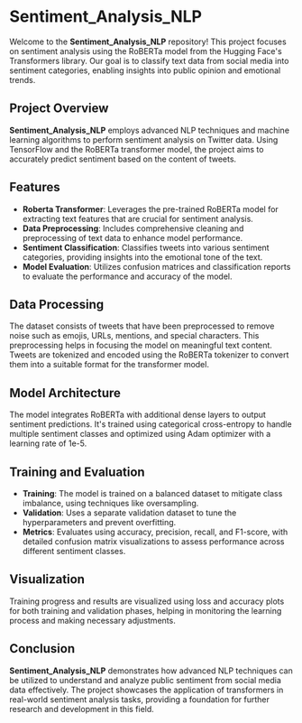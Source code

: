 # Sentiment_Analysis_NLP

Welcome to the **Sentiment_Analysis_NLP** repository! This project focuses on sentiment analysis using the RoBERTa model from the Hugging Face's Transformers library. Our goal is to classify text data from social media into sentiment categories, enabling insights into public opinion and emotional trends.

## Project Overview

**Sentiment_Analysis_NLP** employs advanced NLP techniques and machine learning algorithms to perform sentiment analysis on Twitter data. Using TensorFlow and the RoBERTa transformer model, the project aims to accurately predict sentiment based on the content of tweets.

## Features

- **Roberta Transformer**: Leverages the pre-trained RoBERTa model for extracting text features that are crucial for sentiment analysis.
- **Data Preprocessing**: Includes comprehensive cleaning and preprocessing of text data to enhance model performance.
- **Sentiment Classification**: Classifies tweets into various sentiment categories, providing insights into the emotional tone of the text.
- **Model Evaluation**: Utilizes confusion matrices and classification reports to evaluate the performance and accuracy of the model.

## Data Processing

The dataset consists of tweets that have been preprocessed to remove noise such as emojis, URLs, mentions, and special characters. This preprocessing helps in focusing the model on meaningful text content. Tweets are tokenized and encoded using the RoBERTa tokenizer to convert them into a suitable format for the transformer model.

## Model Architecture

The model integrates RoBERTa with additional dense layers to output sentiment predictions. It's trained using categorical cross-entropy to handle multiple sentiment classes and optimized using Adam optimizer with a learning rate of 1e-5.

## Training and Evaluation

- **Training**: The model is trained on a balanced dataset to mitigate class imbalance, using techniques like oversampling.
- **Validation**: Uses a separate validation dataset to tune the hyperparameters and prevent overfitting.
- **Metrics**: Evaluates using accuracy, precision, recall, and F1-score, with detailed confusion matrix visualizations to assess performance across different sentiment classes.

## Visualization

Training progress and results are visualized using loss and accuracy plots for both training and validation phases, helping in monitoring the learning process and making necessary adjustments.

## Conclusion

**Sentiment_Analysis_NLP** demonstrates how advanced NLP techniques can be utilized to understand and analyze public sentiment from social media data effectively. The project showcases the application of transformers in real-world sentiment analysis tasks, providing a foundation for further research and development in this field.
